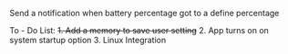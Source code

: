 Send a notification when battery percentage got to a define percentage

To - Do List:
~~1. Add a memory to save user setting~~
2. App turns on on system startup option
3. Linux Integration